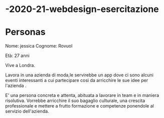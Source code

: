 # -2020-21-webdesign-esercitazione
 # Personas
Nome: jessica
Cognome: Rovuol

Età: 27 anni

Vive a Londra.

Lavora in una azienda di moda,le servirebbe un app dove ci sono alcuni eventi interessanti a cui partecipare cosi da arricchire le sue idee per l'azienda .

 E'  una persona concreta e attenta, abituata a lavorare in team e in maniera risolutiva. Vorrebbe arricchire il suo bagaglio culturale, una crescita professionale e  mettere a frutto formazione e competenze ponendole al servizio dell'azienda.
 
